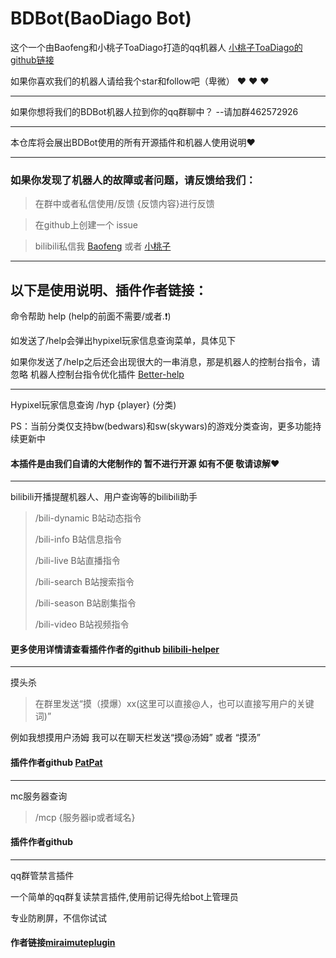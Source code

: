 # BDBot(BaoDiago Bot)

这个一个由Baofeng和小桃子ToaDiago打造的qq机器人
[小桃子ToaDiago的github链接](https://github.com/ToaDiago)

如果你喜欢我们的机器人请给我个star和follow吧（卑微） :heart: :heart: :heart:

---

如果你想将我们的BDBot机器人拉到你的qq群聊中？
--请加群462572926

---

本仓库将会展出BDBot使用的所有开源插件和机器人使用说明:heart:

---

### 如果你发现了机器人的故障或者问题，请反馈给我们：
>在群中或者私信使用/反馈 {反馈内容}进行反馈

>在github上创建一个 issue

>bilibili私信我 [Baofeng](https://space.bilibili.com/499042573) 或者
[小桃子](https://space.bilibili.com/1976392384)

---

## 以下是使用说明、插件作者链接：

命令帮助
help (help的前面不需要/或者.:heavy_exclamation_mark:)

如发送了/help会弹出hypixel玩家信息查询菜单，具体见下

如果你发送了/help之后还会出现很大的一串消息，那是机器人的控制台指令，请忽略
机器人控制台指令优化插件 [Better-help](https://github.com/YehowahLiu/better-help-mirai-plugin)

---

Hypixel玩家信息查询
/hyp {player} (分类)

PS：当前分类仅支持bw(bedwars)和sw(skywars)的游戏分类查询，更多功能持续更新中

#### 本插件是由我们自请的大佬制作的 暂不进行开源 如有不便 敬请谅解:heart:

---

bilibili开播提醒机器人、用户查询等的bilibili助手

> /bili-dynamic B站动态指令
> 
> /bili-info B站信息指令
> 
> /bili-live B站直播指令
> 
> /bili-search B站搜索指令
> 
> /bili-season B站剧集指令
> 
> /bili-video B站视频指令

#### 更多使用详情请查看插件作者的github [bilibili-helper](https://github.com/cssxsh/bilibili-helper)

---

摸头杀

>在群里发送“摸（摸爆）xx(这里可以直接@人，也可以直接写用户的关键词)”

例如我想摸用户汤姆
我可以在聊天栏发送“摸@汤姆” 或者 “摸汤”

#### 插件作者github [PatPat](https://github.com/LaoLittle/PatPat)

---

mc服务器查询
>/mcp {服务器ip或者域名}

#### 插件作者github []()

---

qq群管禁言插件

一个简单的qq群复读禁言插件,使用前记得先给bot上管理员

专业防刷屏，不信你试试

#### 作者链接[miraimuteplugin](https://github.com/JOYACEpoor/miraimuteplugin)
